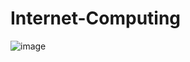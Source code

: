 # Internet-Computing
![image](https://github.com/mirafares/Internet-Computing/assets/67265904/51ff2e9d-49d2-4761-b4e6-d8539c20cdf7)
